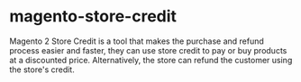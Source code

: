 # magento-store-credit
Magento 2 Store Credit is a tool that makes the purchase and refund process easier and faster, they can use store credit to pay or buy products at a discounted price. Alternatively, the store can refund the customer using the store's credit.
